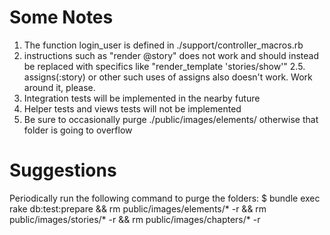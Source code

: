 Some Notes
=
1. The function login_user is defined in ./support/controller_macros.rb
2. instructions such as "render @story" does not work and should instead be replaced with specifics like "render_template 'stories/show'"
2.5. assigns(:story) or other such uses of assigns also doesn't work. Work around it, please.
3. Integration tests will be implemented in the nearby future
4. Helper tests and views tests will not be implemented
5. Be sure to occasionally purge ./public/images/elements/ otherwise that folder is going to overflow

Suggestions
=
Periodically run the following command to purge the folders:
$ bundle exec rake db:test:prepare && rm public/images/elements/* -r && rm public/images/stories/* -r && rm public/images/chapters/* -r
